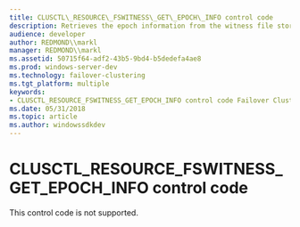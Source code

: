 ```yaml
---
title: CLUSCTL\_RESOURCE\_FSWITNESS\_GET\_EPOCH\_INFO control code
description: Retrieves the epoch information from the witness file stored on a remote file share.
audience: developer
author: REDMOND\\markl
manager: REDMOND\\markl
ms.assetid: 50715f64-adf2-43b5-9bd4-b5dedefa4ae8
ms.prod: windows-server-dev
ms.technology: failover-clustering
ms.tgt_platform: multiple
keywords:
- CLUSCTL_RESOURCE_FSWITNESS_GET_EPOCH_INFO control code Failover Cluster
ms.date: 05/31/2018
ms.topic: article
ms.author: windowssdkdev
---
```


# CLUSCTL\_RESOURCE\_FSWITNESS\_GET\_EPOCH\_INFO control code

This control code is not supported.

 

 




